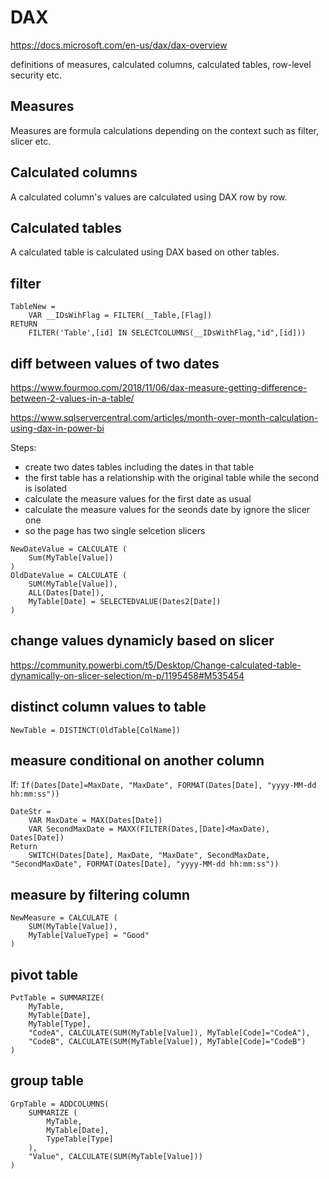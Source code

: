# DAX

https://docs.microsoft.com/en-us/dax/dax-overview

definitions of measures, calculated columns, calculated tables, row-level security etc.

## Measures
Measures are formula calculations depending on the context such as filter, slicer etc.

## Calculated columns
A calculated column's values are calculated using DAX row by row.

## Calculated tables
A calculated table is calculated using DAX based on other tables.

## filter
```
TableNew =
    VAR __IDsWihFlag = FILTER(__Table,[Flag])
RETURN
    FILTER('Table',[id] IN SELECTCOLUMNS(__IDsWithFlag,"id",[id]))
```

## diff between values of two dates
https://www.fourmoo.com/2018/11/06/dax-measure-getting-difference-between-2-values-in-a-table/

https://www.sqlservercentral.com/articles/month-over-month-calculation-using-dax-in-power-bi

Steps:
- create two dates tables including the dates in that table
- the first table has a relationship with the original table while the second is isolated
- calculate the measure values for the first date as usual
- calculate the measure values for the seonds date by ignore the slicer one
- so the page has two single selcetion slicers 
```
NewDateValue = CALCULATE (
    Sum(MyTable[Value])
)
OldDateValue = CALCULATE (
    SUM(MyTable[Value]),
    ALL(Dates[Date]),
    MyTable[Date] = SELECTEDVALUE(Dates2[Date])
)
```

## change values dynamicly based on slicer
https://community.powerbi.com/t5/Desktop/Change-calculated-table-dynamically-on-slicer-selection/m-p/1195458#M535454

## distinct column values to table
```
NewTable = DISTINCT(OldTable[ColName])
```

## measure conditional on another column
If: `If(Dates[Date]=MaxDate, "MaxDate", FORMAT(Dates[Date], "yyyy-MM-dd hh:mm:ss"))`
```
DateStr = 
    VAR MaxDate = MAX(Dates[Date])
    VAR SecondMaxDate = MAXX(FILTER(Dates,[Date]<MaxDate), Dates[Date])
Return     
    SWITCH(Dates[Date], MaxDate, "MaxDate", SecondMaxDate, "SecondMaxDate", FORMAT(Dates[Date], "yyyy-MM-dd hh:mm:ss"))
```

## measure by filtering column
```
NewMeasure = CALCULATE (
    SUM(MyTable[Value]),
    MyTable[ValueType] = "Good"
)
```

## pivot table
```
PvtTable = SUMMARIZE(
    MyTable,
    MyTable[Date],
    MyTable[Type],
    "CodeA", CALCULATE(SUM(MyTable[Value]), MyTable[Code]="CodeA"),
    "CodeB", CALCULATE(SUM(MyTable[Value]), MyTable[Code]="CodeB")
) 
```

## group table
```
GrpTable = ADDCOLUMNS(
    SUMMARIZE (
        MyTable,
        MyTable[Date],
        TypeTable[Type]
    ),
    "Value", CALCULATE(SUM(MyTable[Value]))
)
```
